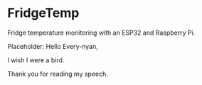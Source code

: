 # FridgeTemp
Fridge temperature monitoring with an ESP32 and Raspberry Pi.

Placeholder:
Hello Every-nyan,

I wish I were a bird.

Thank you for reading my speech.
